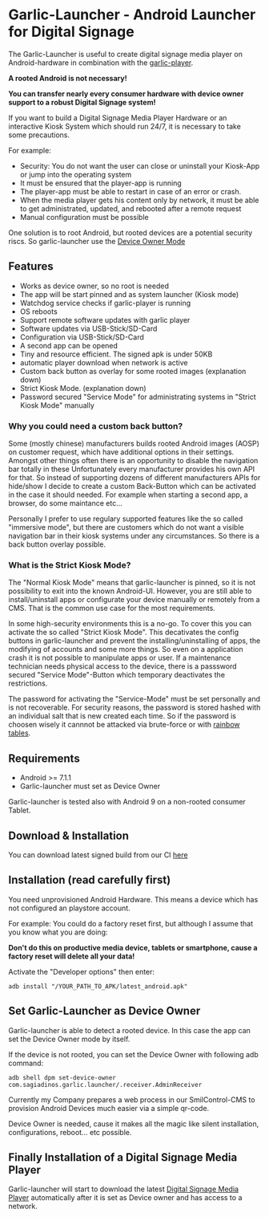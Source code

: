 # Garlic-Launcher - Android Launcher for Digital Signage

The Garlic-Launcher is useful to create digital signage media player on Android-hardware in combination with the [garlic-player](https://garlic-player.com).

**A rooted Android is not necessary!**

**You can transfer nearly every consumer hardware with device owner support to a robust Digital Signage system!**

If you want to build a Digital Signage Media Player Hardware or an interactive Kiosk System which should run 24/7, it is necessary to take some precautions.

For example:
- Security: You do not want the user can close or uninstall your Kiosk-App or jump into the operating system
- It must be ensured that the player-app is running
- The player-app must be able to restart in case of an error or crash.
- When the media player gets his content only by network, it must be able to get administrated, updated, and rebooted after a remote request
- Manual configuration must be possible

One solution is to root Android, but rooted devices are a potential security riscs. So garlic-launcher use the [Device Owner Mode](https://developer.android.com/reference/android/app/admin/DevicePolicyManager)

## Features
- Works as device owner, so no root is needed
- The app will be start pinned and as system launcher (Kiosk mode)
- Watchdog service checks if garlic-player is running
- OS reboots
- Support remote software updates with garlic player
- Software updates via USB-Stick/SD-Card
- Configuration via USB-Stick/SD-Card
- A second app can be opened
- Tiny and resource efficient. The signed apk is under 50KB
- automatic player download when network is active
- Custom back button as overlay for some rooted images (explanation down)
- Strict Kiosk Mode. (explanation down)
- Password secured "Service Mode" for administrating systems in "Strict Kiosk Mode" manually

### Why you could need a custom back button?

Some (mostly chinese) manufacturers builds rooted Android images (AOSP) on customer request, which have additional options in their settings. Amongst other things often there is an opportunity to disable the navigation bar totally in these Unfortunately every manufacturer provides his own API for that. So instead of supporting dozens of different manufacturers APIs for hide/show I decide to create a custom Back-Button which can be activated in the case it should needed. For example when starting a second app, a browser, do some maintance etc...

Personally I prefer to use regulary supported features like the so called "immersive mode", but there are customers which do not want a visible navigation bar in their kiosk systems under any circumstances. So there is a back button overlay possible.

### What is the Strict Kiosk Mode?

The "Normal Kiosk Mode" means that garlic-launcher is pinned, so it is not possibility to exit into the known Android-UI. However, you are still able to install/uninstall apps or configurate your device manually or remotely from a CMS. That is the common use case for the most requirements.

In some high-security environments this is a no-go. To cover this you can activate the so called "Strict Kiosk Mode". This decativates the config buttons in garlic-launcher and prevent the installing/uninstalling of apps, the modifying of accounts and some more things. So even on a application crash it is not possible to manipulate apps or user. If a maintenance technician needs physical access to the device, there is a passsword secured "Service Mode"-Button which temporary deactivates the restrictions.

The password for activating the "Service-Mode" must be set personally and is not recoverable. For security reasons, the password is stored hashed with an individual salt that is new created each time. So if the password is choosen wisely it cannnot be attacked via brute-force or with [rainbow tables](https://en.wikipedia.org/wiki/Rainbow_table).

## Requirements
 - Android >= 7.1.1 
 - Garlic-launcher must set as Device Owner

Garlic-launcher is tested also with Android 9 on a non-rooted consumer Tablet.

## Download & Installation

You can download latest signed build from our CI [here](https://garlic-player.com/downloads/ci-builds/latest_android_launcher.apk)

## Installation (read carefully first)

You need unprovisioned Android Hardware. This means a device which has not configured an playstore account.

For example: You could do a factory reset first, but although I assume that you know what you are doing:

**Don't do this on productive media device, tablets or smartphone, cause a factory reset will delete all your data!**

Activate the "Developer options" then enter:

`adb install "/YOUR_PATH_TO_APK/latest_android.apk"`

## Set Garlic-Launcher as Device Owner

Garlic-launcher is able to detect a rooted device. In this case the app can set the Device Owner mode by itself.

If the device is not rooted, you can set the Device Owner with following adb command:

`adb shell dpm set-device-owner com.sagiadinos.garlic.launcher/.receiver.AdminReceiver`

Currently my Company prepares a web process in our SmilControl-CMS to provision Android Devices much easier via a simple qr-code.

Device Owner is needed, cause it makes all the magic like silent installation, configurations, reboot... etc possible.

## Finally Installation of a Digital Signage Media Player 
 
Garlic-launcher will start to download the latest [Digital Signage Media Player](https://github.com/sagiadinos/garlic-player) automatically after it is set as Device owner and has access to a network.
